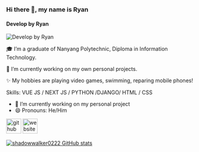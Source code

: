 ### Hi there 👋, my name is Ryan
#### Develop by Ryan
![Develop by Ryan](https://arturssmirnovs.github.io/github-profile-readme-generator/images/banner.png)

🎓 I’m a graduate of Nanyang Polytechnic, Diploma in Information Technology.

🔭 I’m currently working on my own personal projects.

✨ My hobbies are playing video games, swimming, reparing mobile phones!

Skills: VUE JS / NEXT JS / PYTHON /DJANGO/ HTML / CSS

- 🔭 I’m currently working on my personal project 
- 😄 Pronouns: He/Him 


[<img src='https://cdn.jsdelivr.net/npm/simple-icons@3.0.1/icons/github.svg' alt='github' height='40'>](https://github.com/https://github.com/shadowwalker0222)  [<img src='https://cdn.jsdelivr.net/npm/simple-icons@3.0.1/icons/icloud.svg' alt='website' height='40'>](https://github.com/shadowwalker0222)  

[![shadowwalker0222 GitHub stats](https://github-readme-stats.vercel.app/api?username=shadowwalker0222)](https://github.com/shadowwalker0222/github-readme-stats)



